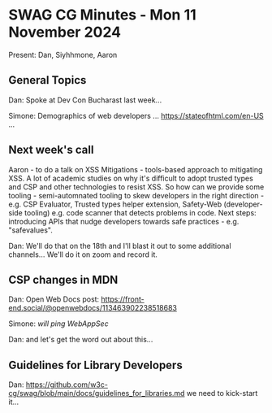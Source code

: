 # SWAG CG Minutes - Mon 11 November 2024

Present: Dan, Siyhhmone, Aaron

## General Topics

Dan: Spoke at Dev Con Bucharast last week...

Simone: Demographics of web developers ...  https://stateofhtml.com/en-US  ...



## Next week's call 

Aaron - to do a talk on XSS Mitigations - tools-based approach to mitigating XSS. A lot of academic studies on why it's difficult to adopt trusted types and CSP and other technologies to resist XSS. So how can we provide some tooling - semi-automnated tooling to skew developers in the right direction - e.g. CSP Evaluator, Trusted types helper extension, Safety-Web (developer-side tooling) e.g. code scanner that detects problems in code.  Next steps: introducing APIs that nudge developers towards safe practices - e.g. "safevalues".

Dan: We'll do that on the 18th and I'll blast it out to some additional channels...  We'll do it on zoom and record it.

## CSP changes in MDN

Dan: Open Web Docs post:  https://front-end.social/@openwebdocs/113463902238518683

Simone: *will ping WebAppSec*

Dan: and let's get the word out about this...

## Guidelines for Library Developers

Dan: https://github.com/w3c-cg/swag/blob/main/docs/guidelines_for_libraries.md we need to kick-start it...

